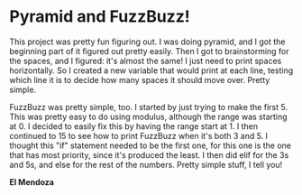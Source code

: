 # Pyramid and FuzzBuzz!

This project was pretty fun figuring out. I was doing pyramid, and I got the beginning part of it figured out pretty easily. Then I got to brainstorming for the spaces, and I figured: it's almost the same! I just need to print spaces horizontally. So I created a new variable that would print at each line, testing which line it is to decide how many spaces it should move over. Pretty simple.

FuzzBuzz was pretty simple, too. I started by just trying to make the first 5. This was pretty easy to do using modulus, although the range was starting at 0. I decided to easily fix this by having the range start at 1. I then continued to 15 to see how to print FuzzBuzz when it's both 3 and 5. I thought this "if" statement needed to be the first one, for this one is the one that has most priority, since it's produced the least. I then did elif for the 3s and 5s, and else for the rest of the numbers. Pretty simple stuff, I tell you!

**El Mendoza**
